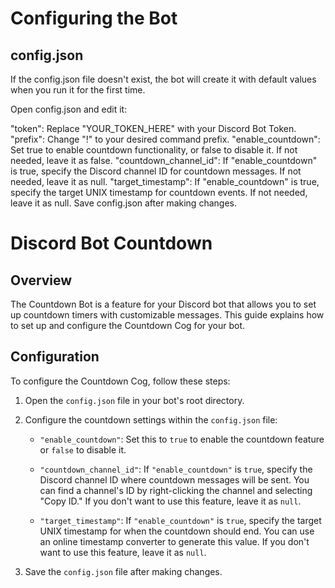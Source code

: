 # Configuring the Bot

## config.json

If the config.json file doesn't exist, the bot will create it with default values when you run it for the first time.

Open config.json and edit it:

"token": Replace "YOUR_TOKEN_HERE" with your Discord Bot Token.
"prefix": Change "!" to your desired command prefix.
"enable_countdown": Set true to enable countdown functionality, or false to disable it. If not needed, leave it as false.
"countdown_channel_id": If "enable_countdown" is true, specify the Discord channel ID for countdown messages. If not needed, leave it as null.
"target_timestamp": If "enable_countdown" is true, specify the target UNIX timestamp for countdown events. If not needed, leave it as null.
Save config.json after making changes.

# Discord Bot Countdown

## Overview

The Countdown Bot is a feature for your Discord bot that allows you to set up countdown timers with customizable messages. This guide explains how to set up and configure the Countdown Cog for your bot.

## Configuration

To configure the Countdown Cog, follow these steps:

1. Open the `config.json` file in your bot's root directory.

2. Configure the countdown settings within the `config.json` file:

   - `"enable_countdown"`: Set this to `true` to enable the countdown feature or `false` to disable it.

   - `"countdown_channel_id"`: If `"enable_countdown"` is `true`, specify the Discord channel ID where countdown messages will be sent. You can find a channel's ID by right-clicking the channel and selecting "Copy ID." If you don't want to use this feature, leave it as `null`.

   - `"target_timestamp"`: If `"enable_countdown"` is `true`, specify the target UNIX timestamp for when the countdown should end. You can use an online timestamp converter to generate this value. If you don't want to use this feature, leave it as `null`.

3. Save the `config.json` file after making changes.

